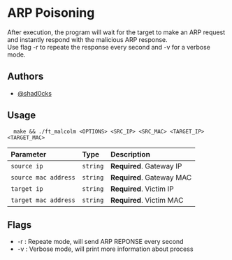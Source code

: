 # ARP Poisoning
After execution, the program will wait for the target to make an ARP request 
and instantly respond with the malicious ARP response.\
Use flag -r to repeate the response every second and -v for a verbose mode.

## Authors

- [@shad0cks](https://www.github.com/shad0cks)


## Usage

```
  make && ./ft_malcolm <OPTIONS> <SRC_IP> <SRC_MAC> <TARGET_IP> <TARGET_MAC>
```

| Parameter | Type     | Description                |
| :-------- | :------- | :------------------------- |
| `source ip` | `string` | **Required**. Gateway IP |
| `source mac address` | `string` | **Required**. Gateway MAC |
| `target ip` | `string` | **Required**. Victim IP |
| `target mac address` | `string` | **Required**. Victim MAC |



## Flags

- -r : Repeate mode, will send ARP REPONSE every second
- -v : Verbose mode, will print more information about process
